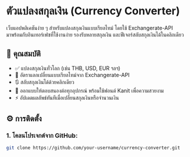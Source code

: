 # ตัวแปลงสกุลเงิน (Currency Converter)

เว็บแอปพลิเคชันง่าย ๆ สำหรับแปลงสกุลเงินแบบเรียลไทม์ โดยใช้ Exchangerate-API  
มาพร้อมกับอินเทอร์เฟซที่ใช้งานง่าย รองรับหลายสกุลเงิน และฟีเจอร์สลับสกุลเงินได้ในคลิกเดียว

## 🧩 คุณสมบัติ

- ✅ แปลงสกุลเงินทั่วโลก (เช่น THB, USD, EUR ฯลฯ)
- 🔄 อัตราแลกเปลี่ยนแบบเรียลไทม์จาก Exchangerate-API
- 🔃 สลับสกุลเงินได้ด้วยคลิกเดียว
- 📱 ออกแบบให้ตอบสนองต่อทุกอุปกรณ์ พร้อมใช้ฟอนต์ Kanit เพื่อความสวยงาม
- ⚡ อัปเดตผลลัพธ์ทันทีเมื่อเปลี่ยนสกุลเงินหรือจำนวนเงิน

## ⚙️ การติดตั้ง

### 1. โคลนโปรเจกต์จาก GitHub:

```bash
git clone https://github.com/your-username/currency-converter.git
